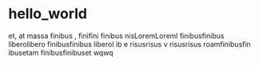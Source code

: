 # hello_world  
et,   at massa finibus ,  finifini  finibus nisLoremLoreml  finibusfinibus liberolibero 
finibusfinibus liberol    ib   e risusrisus  v risusrisus roamfinibusfin  ibusetam finibusfinibuset
wqwq
